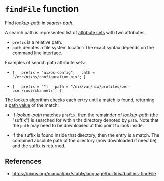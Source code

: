# `findFile` function

Find _lookup-path_ in _search-path_.

A search path is represented list of [attribute sets](https://nixos.org/manual/nix/stable/language/values#attribute-set) with two attributes:

- `prefix` is a relative path.
- `path` denotes a file system location The exact syntax depends on the command line interface.

Examples of search path attribute sets:

- `{   prefix = "nixos-config";   path = "/etc/nixos/configuration.nix"; }`
    
- `{   prefix = "";   path = "/nix/var/nix/profiles/per-user/root/channels"; }`
    

The lookup algorithm checks each entry until a match is found, returning a [path value](https://nixos.org/manual/nix/stable/language/values#type-path) of the match:

- If _lookup-path_ matches `prefix`, then the remainder of _lookup-path_ (the "suffix") is searched for within the directory denoted by `path`. Note that the `path` may need to be downloaded at this point to look inside.

- If the suffix is found inside that directory, then the entry is a match. The combined absolute path of the directory (now downloaded if need be) and the suffix is returned.

## References

- https://nixos.org/manual/nix/stable/language/builtins#builtins-findFile